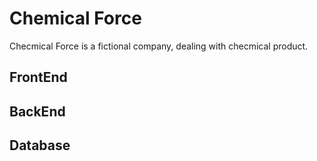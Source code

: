 # Chemical Force

Checmical Force is a fictional company, dealing with checmical product.

## FrontEnd

## BackEnd

## Database
